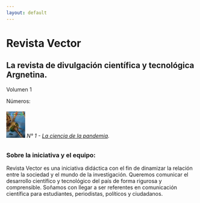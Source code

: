 ```yaml
---
layout: default
---
```


# Revista Vector

## La revista de divulgación científica y tecnológica Argnetina.

Volumen 1

Números:

###### ![V1N1](assets/img/portadas/n1.png) N° 1 - [La ciencia de la pandemia](https://drive.google.com/file/d/1rPdOwJV2BwTmLj3W-jcYHi2TNaSbEXGY/view?usp=sharing).

### Sobre la iniciativa y el equipo:

Revista Vector es una iniciativa didáctica con el fin de dinamizar la relación entre la sociedad y el mundo de la investigación. Queremos comunicar el desarrollo científico y tecnológico del país de forma rigurosa y comprensible. Soñamos con llegar a ser referentes en comunicación científica para estudiantes, periodistas, políticos y ciudadanos.
